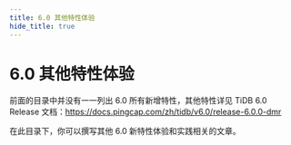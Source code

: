 ```yaml
---
title: 6.0 其他特性体验
hide_title: true
---
```


# 6.0 其他特性体验

前面的目录中并没有一一列出 6.0 所有新增特性，其他特性详见 TiDB 6.0 Release 文档：https://docs.pingcap.com/zh/tidb/v6.0/release-6.0.0-dmr

在此目录下，你可以撰写其他 6.0 新特性体验和实践相关的文章。